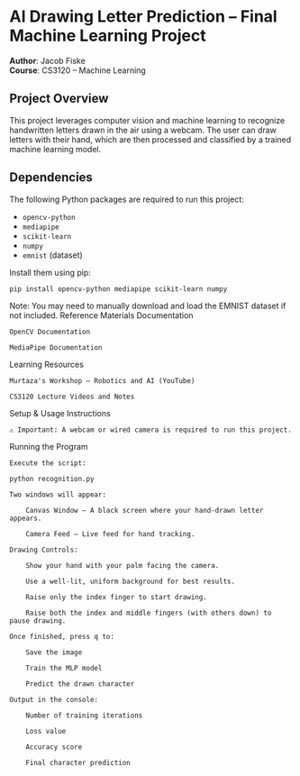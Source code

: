 # AI Drawing Letter Prediction – Final Machine Learning Project

**Author**: Jacob Fiske  
**Course**: CS3120 – Machine Learning  

## Project Overview
This project leverages computer vision and machine learning to recognize handwritten letters drawn in the air using a webcam. The user can draw letters with their hand, which are then processed and classified by a trained machine learning model.

## Dependencies
The following Python packages are required to run this project:

- `opencv-python`
- `mediapipe`
- `scikit-learn`
- `numpy`
- `emnist` (dataset)

Install them using pip:

```bash
pip install opencv-python mediapipe scikit-learn numpy
```
Note: You may need to manually download and load the EMNIST dataset if not included.
Reference Materials
Documentation

    OpenCV Documentation

    MediaPipe Documentation

Learning Resources

    Murtaza's Workshop – Robotics and AI (YouTube)

    CS3120 Lecture Videos and Notes

Setup & Usage Instructions

    ⚠️ Important: A webcam or wired camera is required to run this project.

Running the Program

    Execute the script:

    python recognition.py

    Two windows will appear:

        Canvas Window – A black screen where your hand-drawn letter appears.

        Camera Feed – Live feed for hand tracking.

    Drawing Controls:

        Show your hand with your palm facing the camera.

        Use a well-lit, uniform background for best results.

        Raise only the index finger to start drawing.

        Raise both the index and middle fingers (with others down) to pause drawing.

    Once finished, press q to:

        Save the image

        Train the MLP model

        Predict the drawn character

    Output in the console:

        Number of training iterations

        Loss value

        Accuracy score

        Final character prediction


